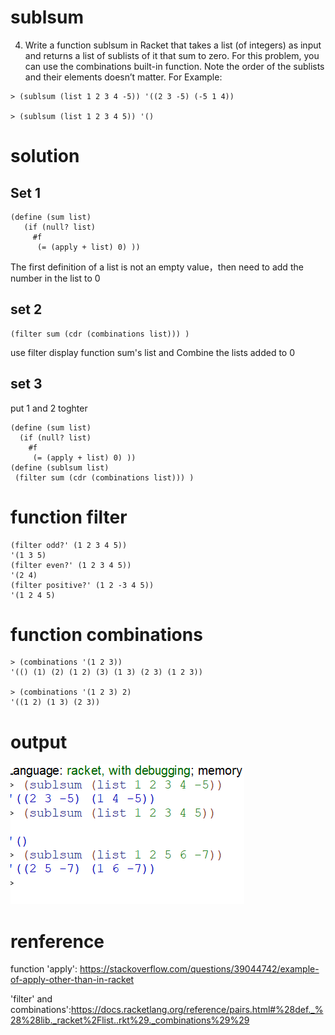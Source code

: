 # sublsum

4. Write a function sublsum in Racket that takes a list (of integers) as input and returns a list of sublists of it that sum to zero. For this problem, you can use the combinations built-in function. Note the order of the sublists and their elements doesn’t matter.
For Example:
``` 
> (sublsum (list 1 2 3 4 -5)) '((2 3 -5) (-5 1 4))

> (sublsum (list 1 2 3 4 5)) '()
```
# solution
## Set 1 
```
(define (sum list)
   (if (null? list)
     #f
      (= (apply + list) 0) ))
```
The first definition of a list is not an empty value，then need to add the number in the list to 0
## set 2
```
(filter sum (cdr (combinations list))) )
```
use filter display function sum's list and Combine the lists added to 0

## set 3
 put 1 and 2 toghter
 ```
 (define (sum list)
   (if (null? list)
     #f
      (= (apply + list) 0) ))
(define (sublsum list)
  (filter sum (cdr (combinations list))) )
  ```
  # function filter
  ```
(filter odd?' (1 2 3 4 5))
 '(1 3 5)
(filter even?' (1 2 3 4 5))
'(2 4)
(filter positive?' (1 2 -3 4 5))
'(1 2 4 5)
```
# function combinations
```
> (combinations '(1 2 3))
'(() (1) (2) (1 2) (3) (1 3) (2 3) (1 2 3))

> (combinations '(1 2 3) 2)
'((1 2) (1 3) (2 3))

```
# output
![](https://github.com/neroZWX/Racket-problemsheets/blob/master/sublsum/result.PNG)
# renference
function 'apply': https://stackoverflow.com/questions/39044742/example-of-apply-other-than-in-racket

'filter' and combinations':https://docs.racketlang.org/reference/pairs.html#%28def._%28%28lib._racket%2Flist..rkt%29._combinations%29%29
